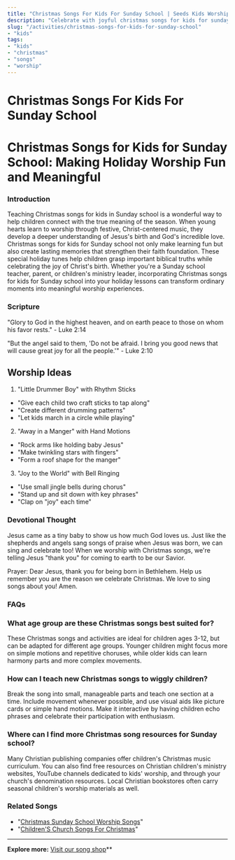 ```yaml
---
title: "Christmas Songs For Kids For Sunday School | Seeds Kids Worship"
description: "Celebrate with joyful christmas songs for kids for sunday school featuring biblical Christmas themes. Holiday worship music for children and families."
slug: "/activities/christmas-songs-for-kids-for-sunday-school"
- "kids"
tags:
- "kids"
- "christmas"
- "songs"
- "worship"
---
```


# Christmas Songs For Kids For Sunday School

# Christmas Songs for Kids for Sunday School: Making Holiday Worship Fun and Meaningful

### Introduction
Teaching Christmas songs for kids in Sunday school is a wonderful way to help children connect with the true meaning of the season. When young hearts learn to worship through festive, Christ-centered music, they develop a deeper understanding of Jesus's birth and God's incredible love. Christmas songs for kids for Sunday school not only make learning fun but also create lasting memories that strengthen their faith foundation. These special holiday tunes help children grasp important biblical truths while celebrating the joy of Christ's birth. Whether you're a Sunday school teacher, parent, or children's ministry leader, incorporating Christmas songs for kids for Sunday school into your holiday lessons can transform ordinary moments into meaningful worship experiences.

### Scripture
"Glory to God in the highest heaven, and on earth peace to those on whom his favor rests." - Luke 2:14

"But the angel said to them, 'Do not be afraid. I bring you good news that will cause great joy for all the people.'" - Luke 2:10

## Worship Ideas
1. "Little Drummer Boy" with Rhythm Sticks
- "Give each child two craft sticks to tap along"
- "Create different drumming patterns"
- "Let kids march in a circle while playing"

2. "Away in a Manger" with Hand Motions
- "Rock arms like holding baby Jesus"
- "Make twinkling stars with fingers"
- "Form a roof shape for the manger"

3. "Joy to the World" with Bell Ringing
- "Use small jingle bells during chorus"
- "Stand up and sit down with key phrases"
- "Clap on "joy" each time"

### Devotional Thought
Jesus came as a tiny baby to show us how much God loves us. Just like the shepherds and angels sang songs of praise when Jesus was born, we can sing and celebrate too! When we worship with Christmas songs, we're telling Jesus "thank you" for coming to earth to be our Savior.

Prayer: Dear Jesus, thank you for being born in Bethlehem. Help us remember you are the reason we celebrate Christmas. We love to sing songs about you! Amen.

### FAQs

### What age group are these Christmas songs best suited for?
These Christmas songs and activities are ideal for children ages 3-12, but can be adapted for different age groups. Younger children might focus more on simple motions and repetitive choruses, while older kids can learn harmony parts and more complex movements.

### How can I teach new Christmas songs to wiggly children?
Break the song into small, manageable parts and teach one section at a time. Include movement whenever possible, and use visual aids like picture cards or simple hand motions. Make it interactive by having children echo phrases and celebrate their participation with enthusiasm.

### Where can I find more Christmas song resources for Sunday school?
Many Christian publishing companies offer children's Christmas music curriculum. You can also find free resources on Christian children's ministry websites, YouTube channels dedicated to kids' worship, and through your church's denomination resources. Local Christian bookstores often carry seasonal children's worship materials as well.

### Related Songs

- "[Christmas Sunday School Worship Songs](/activities/christmas-sunday-school-worship-songs/)"
- "[Children'S Church Songs For Christmas](/activities/children-s-church-songs-for-christmas/)"

---

**Explore more:** [Visit our song shop](https://seedskidsworship.com/shop)**

<!-- Schema Markup -->
<script type="application/ld+json">
{
  "@context": "https://schema.org",
  "@type": "MusicRecording",
  "name": "Christmas Songs For Kids For Sunday School",
  "byArtist": {
    "@type": "MusicGroup",
    "name": "Seeds Kids Worship"
  },
  "isFamilyFriendly": true,
  "url": "https://seedskidsworship.com/activities/christmas-songs-for-kids-for-sunday-school/"
}
</script>